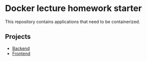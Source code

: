 # Docker lecture homework starter

This repository contains applications that need to be containerized.

## Projects
- [Backend](backend/README.md)
- [Frontend](frontend/README.md)
